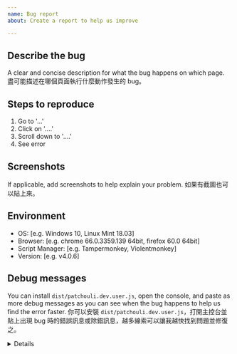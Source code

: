 ```yaml
---
name: Bug report
about: Create a report to help us improve

---
```

<!-- Click *Preview* before submit to make issue prettier 👁 -->
<!-- 在送出前請先點 *Preview* 檢查一下讓 issue 不傷眼 👁 -->

## Describe the bug ##

A clear and concise description for what the bug happens on which page.
盡可能描述在哪個頁面執行什麼動作發生的 bug。

## Steps to reproduce ##

1. Go to '...'
2. Click on '....'
3. Scroll down to '....'
4. See error

## Screenshots ##

If applicable, add screenshots to help explain your problem.
如果有截圖也可以貼上來。

## Environment ##

- OS: [e.g. Windows 10, Linux Mint 18.03]
- Browser: [e.g. chrome 66.0.3359.139 64bit, firefox 60.0 64bit]
- Script Manager: [e.g. Tampermonkey, Violentmonkey]
- Version: [e.g. v4.0.6]

## Debug messages ##

You can install `dist/patchouli.dev.user.js`, open the console, and paste as more debug messages as you can see when the bug happens to help us find the error faster.
你可以安裝 `dist/patchouli.dev.user.js`，打開主控台並貼上出現 bug 時的錯誤訊息或除錯訊息，越多線索可以讓我越快找到問題並修復之。

<details close>

```
Paste here. 貼在這裡。
```

</details>

<!-- Click *Preview* before submit to make issue prettier 👁 -->
<!-- 在送出前請先點 *Preview* 檢查一下讓 issue 不傷眼 👁 -->
